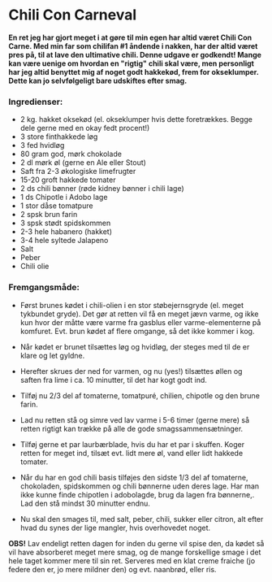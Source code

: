 # Chili Con Carneval
__En ret jeg har gjort meget i at gøre til min egen har altid været Chili Con Carne. Med min far som chilifan #1 åndende i nakken, har der altid været pres på, til at lave den ultimative chili. Denne udgave er godkendt! Mange kan være uenige om hvordan en "rigtig" chili skal være, men personligt har jeg altid benyttet mig af noget godt hakkekød, frem for okseklumper. Dette kan jo selvfølgeligt bare udskiftes efter smag.__

### Ingredienser:
- 2 kg. hakket oksekød (el. okseklumper hvis dette foretrækkes. Begge dele gerne med en okay fedt procent!)
- 3 store finthakkede løg
- 3 fed hvidløg
- 80 gram god, mørk chokolade 
- 2 dl mørk øl (gerne en Ale eller Stout)
- Saft fra 2-3 økologiske limefrugter
- 15-20 groft hakkede tomater
- 2 ds chili bønner (røde kidney bønner i chili lage)
- 1 ds Chipotle i Adobo lage
- 1 stor dåse tomatpure
- 2 spsk brun farin
- 3 spsk stødt spidskommen
- 2-3 hele habanero (hakket)
- 3-4 hele syltede Jalapeno
- Salt
- Peber
- Chili olie


### Fremgangsmåde:
- Først brunes kødet i chili-olien i en stor støbejernsgryde (el. meget tykbundet gryde). Det gør at retten vil få en meget jævn varme, og ikke kun hvor der måtte være varme fra gasblus eller varme-elementerne på komfuret. Evt. brun kødet af flere omgange, så det ikke kommer i kog. 
- Når kødet er brunet tilsættes løg og hvidløg, der steges med til de er klare og let gyldne. 
- Herefter skrues der ned for varmen, og nu (yes!) tilsættes øllen og saften fra lime i ca. 10 minutter, til det har kogt godt ind.

- Tilføj nu 2/3 del af tomaterne, tomatpuré, chilien, chipotle og den brune farin. 
- Lad nu retten stå og simre ved lav varme i 5-6 timer (gerne mere) så retten rigtigt kan trække på alle de gode smagssammensætninger. 
- Tilføj gerne et par laurbærblade, hvis du har et par i skuffen. Koger retten for meget ind, tilsæt evt. lidt mere øl, vand eller lidt hakkede tomater. 
- Når du har en god chili basis tilføjes den sidste 1/3 del af tomaterne, chokoladen, spidskommen og chili bønnerne uden deres lage. Har man ikke kunne finde chipotlen i adobolagde, brug da lagen fra bønnerne,. Lad den stå mindst 30 minutter endnu.

- Nu skal den smages til, med salt, peber, chili, sukker eller citron, alt efter hvad du synes der lige mangler, hvis overhovedet noget. 

__OBS!__ Lav endeligt retten dagen for inden du gerne vil spise den, da kødet så vil have absorberet meget mere smag, og de mange forskellige smage i det hele taget kommer mere til sin ret. Serveres med en klat creme fraiche (jo federe den er, jo mere mildner den) og evt. naanbrød, eller ris. 


